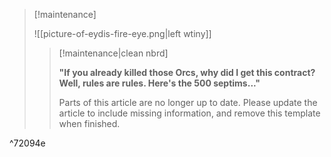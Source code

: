 > [!maintenance] 
> 
> ![[picture-of-eydis-fire-eye.png|left wtiny]]
> 
> > [!maintenance|clean nbrd]
> > 
> > **"If you already killed those Orcs, why did I get this contract? Well, rules are rules. Here's the 500 septims..."**
> > 
> > Parts of this article are no longer up to date. Please update the article to include missing information, and remove this template when finished.

^72094e
